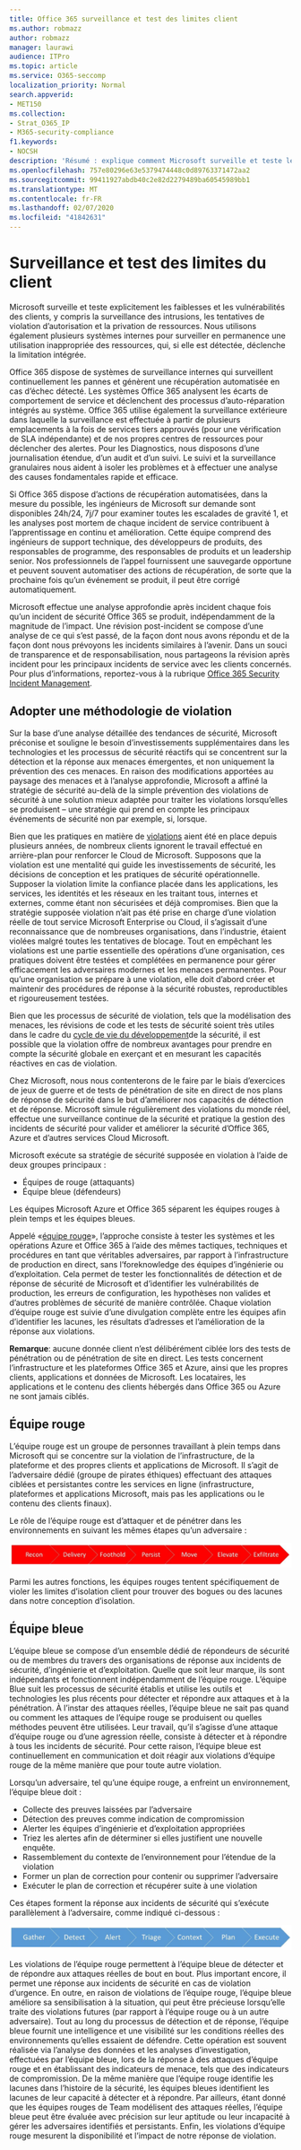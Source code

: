 ```yaml
---
title: Office 365 surveillance et test des limites client
ms.author: robmazz
author: robmazz
manager: laurawi
audience: ITPro
ms.topic: article
ms.service: O365-seccomp
localization_priority: Normal
search.appverid:
- MET150
ms.collection:
- Strat_O365_IP
- M365-security-compliance
f1.keywords:
- NOCSH
description: 'Résumé : explique comment Microsoft surveille et teste les frontières client pour Office 365.'
ms.openlocfilehash: 757e80296e63e5379474448c0d89763371472aa2
ms.sourcegitcommit: 99411927abdb40c2e82d2279489ba60545989bb1
ms.translationtype: MT
ms.contentlocale: fr-FR
ms.lasthandoff: 02/07/2020
ms.locfileid: "41842631"
---
```

# <a name="monitoring-and-testing-tenant-boundaries"></a>Surveillance et test des limites du client

Microsoft surveille et teste explicitement les faiblesses et les vulnérabilités des clients, y compris la surveillance des intrusions, les tentatives de violation d’autorisation et la privation de ressources. Nous utilisons également plusieurs systèmes internes pour surveiller en permanence une utilisation inappropriée des ressources, qui, si elle est détectée, déclenche la limitation intégrée.

Office 365 dispose de systèmes de surveillance internes qui surveillent continuellement les pannes et génèrent une récupération automatisée en cas d’échec détecté. Les systèmes Office 365 analysent les écarts de comportement de service et déclenchent des processus d’auto-réparation intégrés au système. Office 365 utilise également la surveillance extérieure dans laquelle la surveillance est effectuée à partir de plusieurs emplacements à la fois de services tiers approuvés (pour une vérification de SLA indépendante) et de nos propres centres de ressources pour déclencher des alertes. Pour les Diagnostics, nous disposons d’une journalisation étendue, d’un audit et d’un suivi. Le suivi et la surveillance granulaires nous aident à isoler les problèmes et à effectuer une analyse des causes fondamentales rapide et efficace.

Si Office 365 dispose d’actions de récupération automatisées, dans la mesure du possible, les ingénieurs de Microsoft sur demande sont disponibles 24h/24, 7j/7 pour examiner toutes les escalades de gravité 1, et les analyses post mortem de chaque incident de service contribuent à l’apprentissage en continu et amélioration. Cette équipe comprend des ingénieurs de support technique, des développeurs de produits, des responsables de programme, des responsables de produits et un leadership senior. Nos professionnels de l’appel fournissent une sauvegarde opportune et peuvent souvent automatiser des actions de récupération, de sorte que la prochaine fois qu’un événement se produit, il peut être corrigé automatiquement.

Microsoft effectue une analyse approfondie après incident chaque fois qu’un incident de sécurité Office 365 se produit, indépendamment de la magnitude de l’impact. Une révision post-incident se compose d’une analyse de ce qui s’est passé, de la façon dont nous avons répondu et de la façon dont nous prévoyons les incidents similaires à l’avenir. Dans un souci de transparence et de responsabilisation, nous partageons la révision après incident pour les principaux incidents de service avec les clients concernés. Pour plus d’informations, reportez-vous à la rubrique [Office 365 Security Incident Management](https://aka.ms/Office365SIM).

## <a name="assume-breach-methodology"></a>Adopter une méthodologie de violation

Sur la base d’une analyse détaillée des tendances de sécurité, Microsoft préconise et souligne le besoin d’investissements supplémentaires dans les technologies et les processus de sécurité réactifs qui se concentrent sur la détection et la réponse aux menaces émergentes, et non uniquement la prévention des ces menaces. En raison des modifications apportées au paysage des menaces et à l’analyse approfondie, Microsoft a affiné la stratégie de sécurité au-delà de la simple prévention des violations de sécurité à une solution mieux adaptée pour traiter les violations lorsqu’elles se produisent – une stratégie qui prend en compte les principaux événements de sécurité non par exemple, si, lorsque.

Bien que les pratiques en matière de [violations](https://www.microsoft.com/TrustCenter/Security/default.aspx) aient été en place depuis plusieurs années, de nombreux clients ignorent le travail effectué en arrière-plan pour renforcer le Cloud de Microsoft. Supposons que la violation est une mentalité qui guide les investissements de sécurité, les décisions de conception et les pratiques de sécurité opérationnelle. Supposer la violation limite la confiance placée dans les applications, les services, les identités et les réseaux en les traitant tous, internes et externes, comme étant non sécurisées et déjà compromises. Bien que la stratégie supposée violation n’ait pas été prise en charge d’une violation réelle de tout service Microsoft Enterprise ou Cloud, il s’agissait d’une reconnaissance que de nombreuses organisations, dans l’industrie, étaient violées malgré toutes les tentatives de blocage. Tout en empêchant les violations est une partie essentielle des opérations d’une organisation, ces pratiques doivent être testées et complétées en permanence pour gérer efficacement les adversaires modernes et les menaces permanentes. Pour qu’une organisation se prépare à une violation, elle doit d’abord créer et maintenir des procédures de réponse à la sécurité robustes, reproductibles et rigoureusement testées.

Bien que les processus de sécurité de violation, tels que la modélisation des menaces, les révisions de code et les tests de sécurité soient très utiles dans le cadre du [cycle de vie du développement](https://www.microsoft.com/securityengineering/sdl/)de la sécurité, il est possible que la violation offre de nombreux avantages pour prendre en compte la sécurité globale en exerçant et en mesurant les capacités réactives en cas de violation.

Chez Microsoft, nous nous contenterons de le faire par le biais d’exercices de jeux de guerre et de tests de pénétration de site en direct de nos plans de réponse de sécurité dans le but d’améliorer nos capacités de détection et de réponse. Microsoft simule régulièrement des violations du monde réel, effectue une surveillance continue de la sécurité et pratique la gestion des incidents de sécurité pour valider et améliorer la sécurité d’Office 365, Azure et d’autres services Cloud Microsoft.

Microsoft exécute sa stratégie de sécurité supposée en violation à l’aide de deux groupes principaux :
- Équipes de rouge (attaquants)
- Équipe bleue (défendeurs)

Les équipes Microsoft Azure et Office 365 séparent les équipes rouges à plein temps et les équipes bleues.

Appelé «[équipe rouge](https://go.microsoft.com/fwlink/?linkid=518599)», l’approche consiste à tester les systèmes et les opérations Azure et Office 365 à l’aide des mêmes tactiques, techniques et procédures en tant que véritables adversaires, par rapport à l’infrastructure de production en direct, sans l’foreknowledge des équipes d’ingénierie ou d’exploitation. Cela permet de tester les fonctionnalités de détection et de réponse de sécurité de Microsoft et d’identifier les vulnérabilités de production, les erreurs de configuration, les hypothèses non valides et d’autres problèmes de sécurité de manière contrôlée. Chaque violation d’équipe rouge est suivie d’une divulgation complète entre les équipes afin d’identifier les lacunes, les résultats d’adresses et l’amélioration de la réponse aux violations.

**Remarque**: aucune donnée client n’est délibérément ciblée lors des tests de pénétration ou de pénétration de site en direct. Les tests concernent l’infrastructure et les plateformes Office 365 et Azure, ainsi que les propres clients, applications et données de Microsoft. Les locataires, les applications et le contenu des clients hébergés dans Office 365 ou Azure ne sont jamais ciblés.

## <a name="red-teams"></a>Équipe rouge

L’équipe rouge est un groupe de personnes travaillant à plein temps dans Microsoft qui se concentre sur la violation de l’infrastructure, de la plateforme et des propres clients et applications de Microsoft. Il s’agit de l’adversaire dédié (groupe de pirates éthiques) effectuant des attaques ciblées et persistantes contre les services en ligne (infrastructure, plateformes et applications Microsoft, mais pas les applications ou le contenu des clients finaux).

Le rôle de l’équipe rouge est d’attaquer et de pénétrer dans les environnements en suivant les mêmes étapes qu’un adversaire :
 
![Étapes de violation](media/office-365-isolation-breach-stages.png)

Parmi les autres fonctions, les équipes rouges tentent spécifiquement de violer les limites d’isolation client pour trouver des bogues ou des lacunes dans notre conception d’isolation.

## <a name="blue-teams"></a>Équipe bleue

L’équipe bleue se compose d’un ensemble dédié de répondeurs de sécurité ou de membres du travers des organisations de réponse aux incidents de sécurité, d’ingénierie et d’exploitation. Quelle que soit leur marque, ils sont indépendants et fonctionnent indépendamment de l’équipe rouge. L’équipe Blue suit les processus de sécurité établis et utilise les outils et technologies les plus récents pour détecter et répondre aux attaques et à la pénétration. À l’instar des attaques réelles, l’équipe bleue ne sait pas quand ou comment les attaques de l’équipe rouge se produisent ou quelles méthodes peuvent être utilisées. Leur travail, qu’il s’agisse d’une attaque d’équipe rouge ou d’une agression réelle, consiste à détecter et à répondre à tous les incidents de sécurité. Pour cette raison, l’équipe bleue est continuellement en communication et doit réagir aux violations d’équipe rouge de la même manière que pour toute autre violation.

Lorsqu’un adversaire, tel qu’une équipe rouge, a enfreint un environnement, l’équipe bleue doit :

- Collecte des preuves laissées par l’adversaire
- Détection des preuves comme indication de compromission
- Alerter les équipes d’ingénierie et d’exploitation appropriées
- Triez les alertes afin de déterminer si elles justifient une nouvelle enquête.
- Rassemblement du contexte de l’environnement pour l’étendue de la violation
- Former un plan de correction pour contenir ou supprimer l’adversaire
- Exécuter le plan de correction et récupérer suite à une violation

Ces étapes forment la réponse aux incidents de sécurité qui s’exécute parallèlement à l’adversaire, comme indiqué ci-dessous :
 
![Étapes de réponse aux violations](media/office-365-isolation-breach-response-stages.png)

Les violations de l’équipe rouge permettent à l’équipe bleue de détecter et de répondre aux attaques réelles de bout en bout. Plus important encore, il permet une réponse aux incidents de sécurité en cas de violation d’urgence. En outre, en raison de violations de l’équipe rouge, l’équipe bleue améliore sa sensibilisation à la situation, qui peut être précieuse lorsqu’elle traite des violations futures (par rapport à l’équipe rouge ou à un autre adversaire). Tout au long du processus de détection et de réponse, l’équipe bleue fournit une intelligence et une visibilité sur les conditions réelles des environnements qu’elles essaient de défendre. Cette opération est souvent réalisée via l’analyse des données et les analyses d’investigation, effectuées par l’équipe bleue, lors de la réponse à des attaques d’équipe rouge et en établissant des indicateurs de menace, tels que des indicateurs de compromission. De la même manière que l’équipe rouge identifie les lacunes dans l’histoire de la sécurité, les équipes bleues identifient les lacunes de leur capacité à détecter et à répondre. Par ailleurs, étant donné que les équipes rouges de Team modélisent des attaques réelles, l’équipe bleue peut être évaluée avec précision sur leur aptitude ou leur incapacité à gérer les adversaires identifiés et persistants. Enfin, les violations d’équipe rouge mesurent la disponibilité et l’impact de notre réponse de violation.
